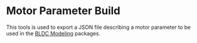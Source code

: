 # Motor Parameter Build

This tools is used to export a JSON file describing a motor parameter to be used in the [BLDC Modeling](/bldc) packages.
